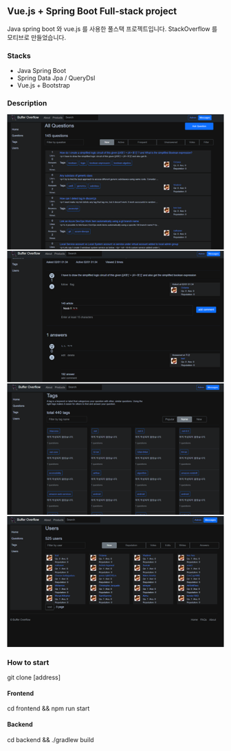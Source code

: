 ## Vue.js + Spring Boot Full-stack project
Java spring boot 와 vue.js 를 사용한 풀스택 프로젝트입니다. StackOverflow 를 모티브로 만들었습니다.

### Stacks
- Java Spring Boot
- Spring Data Jpa / QueryDsl
- Vue.js + Bootstrap

### Description
![ex_screenshot](./backend/src/main/resources/pictures/1.png)
![ex_screenshot](./backend/src/main/resources/pictures/2.png)
![ex_screenshot](./backend/src/main/resources/pictures/3.png)
![ex_screenshot](./backend/src/main/resources/pictures/4.png)

### How to start
git clone [address]
#### Frontend
cd frontend && npm run start
#### Backend
cd backend && ./gradlew build

